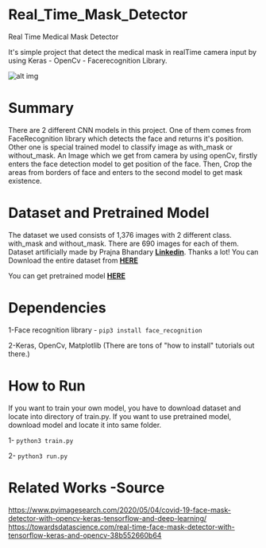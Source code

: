 # Real_Time_Mask_Detector
Real Time Medical Mask Detector

It's simple project that detect the medical mask in realTime camera input by using Keras - OpenCv - Facerecognition Library.

![alt img](./demo.gif)<br>

# Summary

There are 2 different CNN models in this project. One of them comes from FaceRecognition library which detects the face and returns it's position. Other one is special trained model to classify image as with_mask or without_mask. An Image which we get from camera by using openCv, firstly enters the face detection model to get position of the face. Then, Crop the areas from borders of face and enters to the second model to get mask existence.

# Dataset and Pretrained Model

The dataset we used consists of 1,376 images with 2 different class. with_mask and without_mask. There are 690 images for each of them. Dataset artificially made by Prajna Bhandary **[Linkedin](https://www.linkedin.com/feed/update/urn%3Ali%3Aactivity%3A6655711815361761280/)**.  Thanks a lot! You can Download the entire dataset from **[HERE](https://drive.google.com/drive/folders/1cHLb3oX7gLRkrrnIMGbduVvFF2msok6z?usp=sharing/)**

You can get pretrained model **[HERE](https://drive.google.com/file/d/1ZnNhitQjHcs0c-Ir_4KhJ3h96u6fC-7W/view?usp=sharing/)**


# Dependencies

1-Face recognition library - `pip3 install face_recognition`

2-Keras, OpenCv, Matplotlib (There are tons of "how to install" tutorials out there.)

# How to Run

If you want to train your own model, you have to download dataset and locate into directory of train.py. If you want to use pretrained model, download model and locate it into same folder.

1- `python3 train.py`

2- `python3 run.py`

# Related Works -Source

https://www.pyimagesearch.com/2020/05/04/covid-19-face-mask-detector-with-opencv-keras-tensorflow-and-deep-learning/
https://towardsdatascience.com/real-time-face-mask-detector-with-tensorflow-keras-and-opencv-38b552660b64
